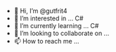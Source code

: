 - 👋 Hi, I’m @gutfrit4
- 👀 I’m interested in ... C#
- 🌱 I’m currently learning ... C#
- 💞️ I’m looking to collaborate on ...
- 📫 How to reach me ...

<!---
gutfrit4/gutfrit4 is a ✨ special ✨ repository because its `README.md` (this file) appears on your GitHub profile.
You can click the Preview link to take a look at your changes.
--->
